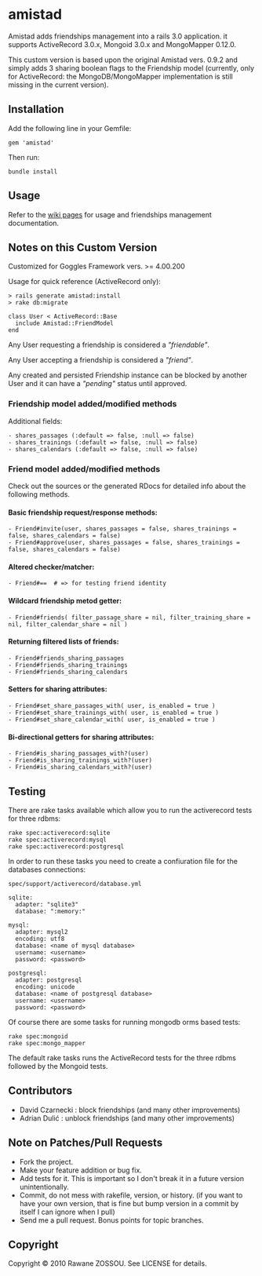 # amistad #

Amistad adds friendships management into a rails 3.0 application. it supports ActiveRecord 3.0.x, Mongoid 3.0.x and MongoMapper 0.12.0.

This custom version is based upon the original Amistad vers. 0.9.2 and simply adds 3 sharing boolean flags to the Friendship model (currently, only for ActiveRecord: the MongoDB/MongoMapper implementation is still missing in the current version).
 

## Installation

Add the following line in your Gemfile:

    gem 'amistad'

Then run:

    bundle install


## Usage

Refer to the [wiki pages](https://github.com/raw1z/amistad/wiki) for usage and friendships management documentation.


## Notes on this Custom Version

Customized for Goggles Framework vers. >= 4.00.200

Usage for quick reference (ActiveRecord only):

	> rails generate amistad:install
	> rake db:migrate

	class User < ActiveRecord::Base  
  	  include Amistad::FriendModel
	end

Any User requesting a friendship is considered a _"friendable"_.

Any User accepting a friendship is considered a _"friend"_.

Any created and persisted Friendship instance can be blocked by another User and it can have a _"pending"_ status until approved. 


### Friendship model added/modified methods

Additional fields:

	- shares_passages (:default => false, :null => false)
	- shares_trainings (:default => false, :null => false)
	- shares_calendars (:default => false, :null => false)


### Friend model added/modified methods

Check out the sources or the generated RDocs for detailed info about the following methods.

#### Basic friendship request/response methods:

	- Friend#invite(user, shares_passages = false, shares_trainings = false, shares_calendars = false)
	- Friend#approve(user, shares_passages = false, shares_trainings = false, shares_calendars = false)

#### Altered checker/matcher:

	- Friend#==  # => for testing friend identity

#### Wildcard friendship metod getter:

	- Friend#friends( filter_passage_share = nil, filter_training_share = nil, filter_calendar_share = nil )

#### Returning filtered lists of friends:

	- Friend#friends_sharing_passages
	- Friend#friends_sharing_trainings
	- Friend#friends_sharing_calendars

#### Setters for sharing attributes:

	- Friend#set_share_passages_with( user, is_enabled = true )
	- Friend#set_share_trainings_with( user, is_enabled = true )
	- Friend#set_share_calendar_with( user, is_enabled = true )

#### Bi-directional getters for sharing attributes:

	- Friend#is_sharing_passages_with?(user)
	- Friend#is_sharing_trainings_with?(user)
	- Friend#is_sharing_calendars_with?(user)


## Testing

There are rake tasks available which allow you to run the activerecord tests for three rdbms:

    rake spec:activerecord:sqlite
    rake spec:activerecord:mysql
    rake spec:activerecord:postgresql

In order to run these tasks you need to create a confiuration file for the databases connections:

    spec/support/activerecord/database.yml

    sqlite:
      adapter: "sqlite3"
      database: ":memory:"

    mysql:
      adapter: mysql2
      encoding: utf8
      database: <name of mysql database>
      username: <username>
      password: <password>

    postgresql:
      adapter: postgresql
      encoding: unicode
      database: <name of postgresql database>
      username: <username>
      password: <password>

Of course there are some tasks for running mongodb orms based tests:

    rake spec:mongoid
    rake spec:mongo_mapper

The default rake tasks runs the ActiveRecord tests for the three rdbms followed by the Mongoid tests.


## Contributors

* David Czarnecki : block friendships (and many other improvements)
* Adrian Dulić : unblock friendships (and many other improvements)

## Note on Patches/Pull Requests

* Fork the project.
* Make your feature addition or bug fix.
* Add tests for it. This is important so I don't break it in a future version unintentionally.
* Commit, do not mess with rakefile, version, or history. (if you want to have your own version, that is fine but bump version in a commit by itself I can ignore when I pull)
* Send me a pull request. Bonus points for topic branches.

## Copyright

Copyright © 2010 Rawane ZOSSOU. See LICENSE for details.
